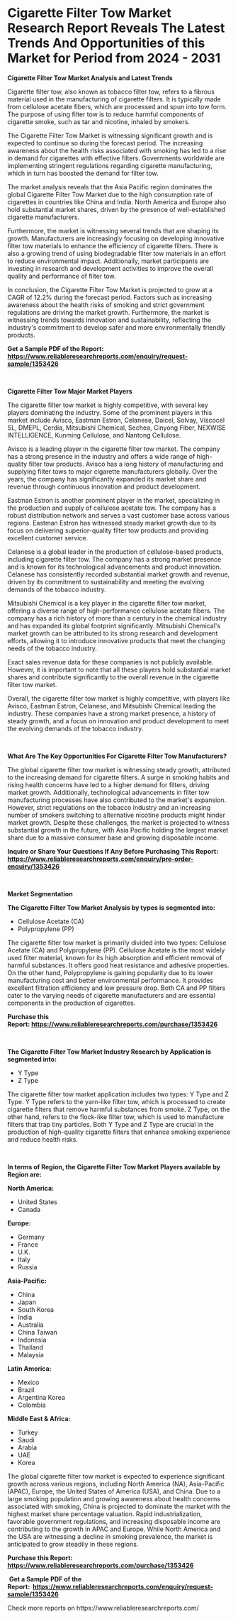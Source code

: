 <p><h1>Cigarette Filter Tow Market Research Report Reveals The Latest Trends And Opportunities of this Market for Period from 2024 - 2031</h1></p><p><strong>Cigarette Filter Tow Market Analysis and Latest Trends</strong></p>
<p><p>Cigarette filter tow, also known as tobacco filter tow, refers to a fibrous material used in the manufacturing of cigarette filters. It is typically made from cellulose acetate fibers, which are processed and spun into tow form. The purpose of using filter tow is to reduce harmful components of cigarette smoke, such as tar and nicotine, inhaled by smokers.</p><p>The Cigarette Filter Tow Market is witnessing significant growth and is expected to continue so during the forecast period. The increasing awareness about the health risks associated with smoking has led to a rise in demand for cigarettes with effective filters. Governments worldwide are implementing stringent regulations regarding cigarette manufacturing, which in turn has boosted the demand for filter tow.</p><p>The market analysis reveals that the Asia Pacific region dominates the global Cigarette Filter Tow Market due to the high consumption rate of cigarettes in countries like China and India. North America and Europe also hold substantial market shares, driven by the presence of well-established cigarette manufacturers.</p><p>Furthermore, the market is witnessing several trends that are shaping its growth. Manufacturers are increasingly focusing on developing innovative filter tow materials to enhance the efficiency of cigarette filters. There is also a growing trend of using biodegradable filter tow materials in an effort to reduce environmental impact. Additionally, market participants are investing in research and development activities to improve the overall quality and performance of filter tow.</p><p>In conclusion, the Cigarette Filter Tow Market is projected to grow at a CAGR of 12.2% during the forecast period. Factors such as increasing awareness about the health risks of smoking and strict government regulations are driving the market growth. Furthermore, the market is witnessing trends towards innovation and sustainability, reflecting the industry's commitment to develop safer and more environmentally friendly products.</p></p>
<p><strong>Get a Sample PDF of the Report:&nbsp; <a href="https://www.reliableresearchreports.com/enquiry/request-sample/1353426">https://www.reliableresearchreports.com/enquiry/request-sample/1353426</a></strong></p>
<p>&nbsp;</p>
<p><strong>Cigarette Filter Tow Major Market Players</strong></p>
<p><p>The cigarette filter tow market is highly competitive, with several key players dominating the industry. Some of the prominent players in this market include Avisco, Eastman Estron, Celanese, Daicel, Solvay, Viscocel SL, DMEPL, Cerdia, Mitsubishi Chemical, Sechea, Cinyong Fiber, NEXWISE INTELLIGENCE, Kunming Cellulose, and Nantong Cellulose.</p><p>Avisco is a leading player in the cigarette filter tow market. The company has a strong presence in the industry and offers a wide range of high-quality filter tow products. Avisco has a long history of manufacturing and supplying filter tows to major cigarette manufacturers globally. Over the years, the company has significantly expanded its market share and revenue through continuous innovation and product development.</p><p>Eastman Estron is another prominent player in the market, specializing in the production and supply of cellulose acetate tow. The company has a robust distribution network and serves a vast customer base across various regions. Eastman Estron has witnessed steady market growth due to its focus on delivering superior-quality filter tow products and providing excellent customer service.</p><p>Celanese is a global leader in the production of cellulose-based products, including cigarette filter tow. The company has a strong market presence and is known for its technological advancements and product innovation. Celanese has consistently recorded substantial market growth and revenue, driven by its commitment to sustainability and meeting the evolving demands of the tobacco industry.</p><p>Mitsubishi Chemical is a key player in the cigarette filter tow market, offering a diverse range of high-performance cellulose acetate fibers. The company has a rich history of more than a century in the chemical industry and has expanded its global footprint significantly. Mitsubishi Chemical's market growth can be attributed to its strong research and development efforts, allowing it to introduce innovative products that meet the changing needs of the tobacco industry.</p><p>Exact sales revenue data for these companies is not publicly available. However, it is important to note that all these players hold substantial market shares and contribute significantly to the overall revenue in the cigarette filter tow market.</p><p>Overall, the cigarette filter tow market is highly competitive, with players like Avisco, Eastman Estron, Celanese, and Mitsubishi Chemical leading the industry. These companies have a strong market presence, a history of steady growth, and a focus on innovation and product development to meet the evolving demands of the tobacco industry.</p></p>
<p>&nbsp;</p>
<p><strong>What Are The Key Opportunities For Cigarette Filter Tow Manufacturers?</strong></p>
<p><p>The global cigarette filter tow market is witnessing steady growth, attributed to the increasing demand for cigarette filters. A surge in smoking habits and rising health concerns have led to a higher demand for filters, driving market growth. Additionally, technological advancements in filter tow manufacturing processes have also contributed to the market's expansion. However, strict regulations on the tobacco industry and an increasing number of smokers switching to alternative nicotine products might hinder market growth. Despite these challenges, the market is projected to witness substantial growth in the future, with Asia Pacific holding the largest market share due to a massive consumer base and growing disposable income.</p></p>
<p><strong>Inquire or Share Your Questions If Any Before Purchasing This Report: <a href="https://www.reliableresearchreports.com/enquiry/pre-order-enquiry/1353426">https://www.reliableresearchreports.com/enquiry/pre-order-enquiry/1353426</a></strong></p>
<p>&nbsp;</p>
<p><strong>Market Segmentation</strong></p>
<p><strong>The Cigarette Filter Tow Market Analysis by types is segmented into:</strong></p>
<p><ul><li>Cellulose Acetate (CA)</li><li>Polypropylene (PP)</li></ul></p>
<p><p>The cigarette filter tow market is primarily divided into two types: Cellulose Acetate (CA) and Polypropylene (PP). Cellulose Acetate is the most widely used filter material, known for its high absorption and efficient removal of harmful substances. It offers good heat resistance and adhesive properties. On the other hand, Polypropylene is gaining popularity due to its lower manufacturing cost and better environmental performance. It provides excellent filtration efficiency and low pressure drop. Both CA and PP filters cater to the varying needs of cigarette manufacturers and are essential components in the production of cigarettes.</p></p>
<p><strong>Purchase this Report:&nbsp;<a href="https://www.reliableresearchreports.com/purchase/1353426">https://www.reliableresearchreports.com/purchase/1353426</a></strong></p>
<p>&nbsp;</p>
<p><strong>The Cigarette Filter Tow Market Industry Research by Application is segmented into:</strong></p>
<p><ul><li>Y Type</li><li>Z Type</li></ul></p>
<p><p>The cigarette filter tow market application includes two types: Y Type and Z Type. Y Type refers to the yarn-like filter tow, which is processed to create cigarette filters that remove harmful substances from smoke. Z Type, on the other hand, refers to the flock-like filter tow, which is used to manufacture filters that trap tiny particles. Both Y Type and Z Type are crucial in the production of high-quality cigarette filters that enhance smoking experience and reduce health risks.</p></p>
<p>&nbsp;</p>
<p><strong>In terms of Region, the Cigarette Filter Tow Market Players available by Region are:</strong></p>
<p>
    <p> <strong> North America: </strong>
        <ul>
            <li>United States</li>
            <li>Canada</li>
        </ul>
        </p> 
    <p> <strong> Europe: </strong>
        <ul>
            <li>Germany</li>
            <li>France</li>
            <li>U.K.</li>
            <li>Italy</li>
            <li>Russia</li>
        </ul>
        </p> 
    <p> <strong> Asia-Pacific: </strong>
        <ul>
            <li>China</li>
            <li>Japan</li>
            <li>South Korea</li>
            <li>India</li>
            <li>Australia</li>
            <li>China Taiwan</li>
            <li>Indonesia</li>
            <li>Thailand</li>
            <li>Malaysia</li>
        </ul>
        </p> 
    <p> <strong> Latin America: </strong>
        <ul>
            <li>Mexico</li>
            <li>Brazil</li>
            <li>Argentina Korea</li>
            <li>Colombia</li>
        </ul>
        </p> 
    <p> <strong> Middle East & Africa: </strong>
        <ul>
            <li>Turkey</li>
            <li>Saudi</li>
            <li>Arabia</li>
            <li>UAE</li>
            <li>Korea</li>
        </ul>
    </p>
    </p>
<p><p>The global cigarette filter tow market is expected to experience significant growth across various regions, including North America (NA), Asia-Pacific (APAC), Europe, the United States of America (USA), and China. Due to a large smoking population and growing awareness about health concerns associated with smoking, China is projected to dominate the market with the highest market share percentage valuation. Rapid industrialization, favorable government regulations, and increasing disposable income are contributing to the growth in APAC and Europe. While North America and the USA are witnessing a decline in smoking prevalence, the market is anticipated to grow steadily in these regions.</p></p>
<p><strong>Purchase this Report: <a href="https://www.reliableresearchreports.com/purchase/1353426">https://www.reliableresearchreports.com/purchase/1353426</a></strong></p>
<p>&nbsp;<strong>Get a Sample PDF of the Report:&nbsp;&nbsp;<a href="https://www.reliableresearchreports.com/enquiry/request-sample/1353426">https://www.reliableresearchreports.com/enquiry/request-sample/1353426</a></strong></p>
<p><strong></strong></p>
<p>Check more reports on https://www.reliableresearchreports.com/</p>